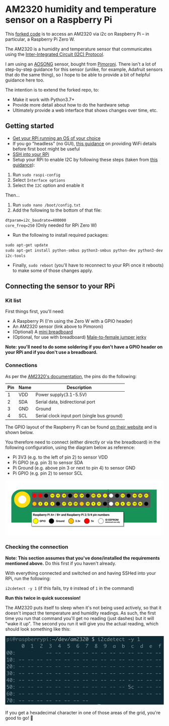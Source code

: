 # AM2320 humidity and temperature sensor on a Raspberry Pi

This [forked code](https://github.com/Gozem/am2320) is to access an AM2320 via i2c on Raspberry Pi – in particular, a Raspberry Pi Zero W. 

The AM2320 is a humidity and temperature sensor that communicates using the [Inter-Integrated Circuit (I2C) Protocol](https://learn.sparkfun.com/tutorials/i2c). 

I am using an [AOSONG](https://akizukidenshi.com/download/ds/aosong/AM2320.pdf) sensor, bought from [Pimoroni](https://shop.pimoroni.com/products/digital-temperature-and-humidity-sensor). There isn't a lot of step-by-step guidance for this sensor (unlike, for example, Adafruit sensors that do the same thing), so I hope to be able to provide a bit of helpful guidance here too. 

The intention is to extend the forked repo, to:

- Make it work with Python3.7+
- Provide more detail about how to do the hardware setup
- Ultimately provide a web interface that shows changes over time, etc.

## Getting started

- [Get your RPi running an OS of your choice](https://www.raspberrypi.org/documentation/raspbian/)
- If you go "headless" (no GUI), [this guidance](https://www.raspberrypi.org/documentation/configuration/wireless/wireless-cli.md) on providing WiFi details before first boot might be useful
- [SSH into your RPi](https://www.raspberrypi.org/documentation/remote-access/ssh/)
- Setup your RPi to enable I2C by following these steps (taken from [this guidance](https://www.abelectronics.co.uk/kb/article/1/i2c-part-2---enabling-i-c-on-the-raspberry-pi)):

1. Run `sudo raspi-config`
2. Select `Interface options`
3. Select the `I2C` option and enable it

Then...

1. Run `sudo nano /boot/config.txt`
2. Add the following to the bottom of that file:

`dtparam=i2c_baudrate=400000` <br />
`core_freq=250` (Only needed for RPi Zero W)

- Run the following to install required packages:

`sudo apt-get update` <br />
`sudo apt-get install python-smbus python3-smbus python-dev python3-dev i2c-tools`

- Finally, `sudo reboot` (you'll have to reconnect to your RPi once it reboots) to make some of those changes apply.

## Connecting the sensor to your RPi

### Kit list

First things first, you'll need:

- A Raspberry Pi (I'm using the Zero W with a GPIO header)
- An AM2320 sensor (link above to Pimoroni)
- (Optional) A [mini breadboard](https://shop.pimoroni.com/products/colourful-mini-breadboard?variant=264820336)
- (Optional, for use with breadboard) [Male-to-female jumper jerky](https://shop.pimoroni.com/products/jumper-jerky-junior?variant=1076482177)

**Note: you'll need to do some soldering if you don't have a GPIO header on your RPi and if you don't use a breadboard.**

### Connections

As per the [AM2320's documentation](https://akizukidenshi.com/download/ds/aosong/AM2320.pdf), the pins do the following:

| Pin | Name | Description |
| --- | ---- | ----------- |
| 1 | VDD | Power supply(3.1-5.5V) |
| 2 | SDA | Serial data, bidirectional port |
| 3 | GND | Ground |
| 4 | SCL | Serial clock input port (single bus ground) |

The GPIO layout of the Raspberry Pi can be found [on their website](https://www.raspberrypi.org/documentation/usage/gpio/) and is shown below. 

You therefore need to connect (either directly or via the breadboard) in the following configuration, using the diagram below as reference: 

- Pi 3V3 (e.g. to the left of pin 2) to sensor VDD
- Pi GPIO (e.g. pin 3) to sensor SDA
- Pi Ground (e.g. above pin 3 or next to pin 4) to sensor GND
- Pi GPIO (e.g. pin 2) to sensor SCL

![GPIO diagram](assets/GPIO.png)

### Checking the connection

**Note: This section assumes that you've done/installed the requirements mentioned above.** Do this first if you haven't already. 

With everything connected and switched on and having SSHed into your RPi, run the following:

`i2cdetect -y 1` (if this fails, try `0` instead of `1` in the command)

**Run this twice in quick succession!**

The AM2320 puts itself to sleep when it's not being used actively, so that it doesn't impact the temperature and humidity readings. As such, the first time you run that command you'll get no reading (just dashes) but it will "wake it up". The second you run it will give you the actual reading, which should look something like this: 

![i2cdetect output](assets/i2cdetect.png)

If you get a hexadecimal character in one of those areas of the grid, you're good to go! :tada:
